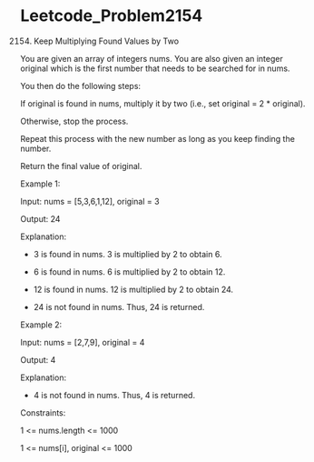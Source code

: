 # Leetcode_Problem2154




2154. Keep Multiplying Found Values by Two



You are given an array of integers nums. You are also given an integer original which is the first number that needs to be searched for in nums.



You then do the following steps:




If original is found in nums, multiply it by two (i.e., set original = 2 * original).


Otherwise, stop the process.




Repeat this process with the new number as long as you keep finding the number.




Return the final value of original.

 


Example 1:



Input: nums = [5,3,6,1,12], original = 3



Output: 24




Explanation: 




- 3 is found in nums. 3 is multiplied by 2 to obtain 6.




- 6 is found in nums. 6 is multiplied by 2 to obtain 12.




- 12 is found in nums. 12 is multiplied by 2 to obtain 24.




- 24 is not found in nums. Thus, 24 is returned.





Example 2:





Input: nums = [2,7,9], original = 4




Output: 4




Explanation:



- 4 is not found in nums. Thus, 4 is returned.



 

Constraints:


1 <= nums.length <= 1000


1 <= nums[i], original <= 1000






